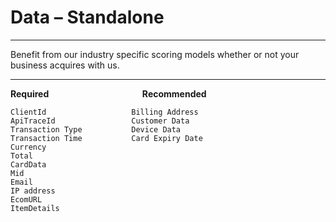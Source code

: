 # Data – Standalone

---

Benefit from our industry specific scoring models whether or not your business acquires with us.

---

**Required** &nbsp;&nbsp;&nbsp;&nbsp;&nbsp;&nbsp;&nbsp;&nbsp;&nbsp;&nbsp;&nbsp;&nbsp;&nbsp;&nbsp;&nbsp;&nbsp;&nbsp;&nbsp;&nbsp;&nbsp;&nbsp;&nbsp;&nbsp;&nbsp;&nbsp;&nbsp;&nbsp;&nbsp;&nbsp;&nbsp;&nbsp;&nbsp;&nbsp;&nbsp;&nbsp;&nbsp; **Recommended**
``` text
ClientId                   Billing Address
ApiTraceId                 Customer Data
Transaction Type           Device Data
Transaction Time           Card Expiry Date
Currency                   
Total                      
CardData                   
Mid                        
Email                      
IP address                 
EcomURL                    
ItemDetails
```


